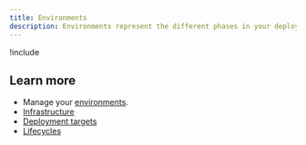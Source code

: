 ```yaml
---
title: Environments
description: Environments represent the different phases in your deployment process from development, to testing, and finally into production.
---
```


!include <environments>

## Learn more

- Manage your [environments](/docs/infrastructure/environments/index.md#add-new-environments).
- [Infrastructure](/docs/infrastructure/index.md)
- [Deployment targets](/docs/infrastructure/deployment-targets/index.md)
- [Lifecycles](/docs/deployment-process/lifecycles/index.md)

